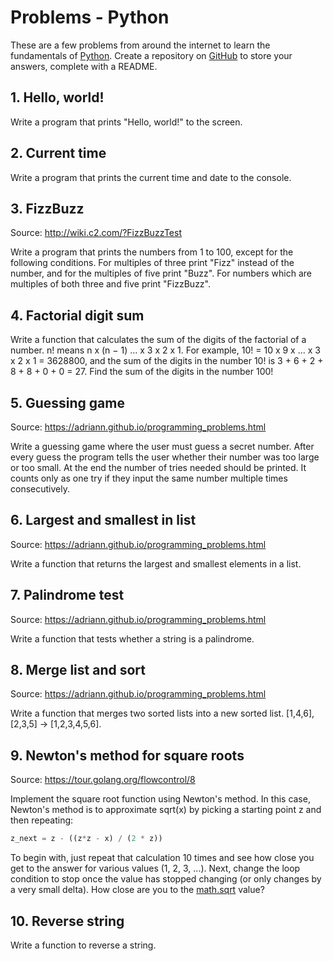 # Problems - Python
These are a few problems from around the internet to learn the fundamentals of [Python](https://www.python.org/).
Create a repository on [GitHub](https://github.com/) to store your answers, complete with a README.


## 1. Hello, world!

Write a program that prints "Hello, world!" to the screen.


## 2. Current time

Write a program that prints the current time and date to the console.


## 3. FizzBuzz

Source: http://wiki.c2.com/?FizzBuzzTest

Write a program that prints the numbers from 1 to 100, except for the following conditions.
For multiples of three print "Fizz" instead of the number, and for the multiples of five print "Buzz".
For numbers which are multiples of both three and five print "FizzBuzz".


## 4. Factorial digit sum

Write a function that calculates the sum of the digits of the factorial of a number.
n! means n x (n − 1)  ... x 3 x 2 x 1.
For example, 10! = 10 x 9 x ... x 3 x 2 x 1 = 3628800, and the sum of the digits in the number 10! is 3 + 6 + 2 + 8 + 8 + 0 + 0 = 27.
Find the sum of the digits in the number 100!


## 5. Guessing game

Source: https://adriann.github.io/programming_problems.html

Write a guessing game where the user must guess a secret number. After every guess the program tells the user whether their number was too large or too small. At the end the number of tries needed should be printed. It counts only as one try if they input the same number multiple times consecutively.


## 6. Largest and smallest in list

Source: https://adriann.github.io/programming_problems.html

Write a function that returns the largest and smallest elements in a list.


## 7. Palindrome test

Source: https://adriann.github.io/programming_problems.html

Write a function that tests whether a string is a palindrome.


## 8. Merge list and sort

Source: https://adriann.github.io/programming_problems.html

Write a function that merges two sorted lists into a new sorted list. [1,4,6],[2,3,5] → [1,2,3,4,5,6].


## 9. Newton's method for square roots

Source: https://tour.golang.org/flowcontrol/8

Implement the square root function using Newton's method.
In this case, Newton's method is to approximate sqrt(x) by picking a starting point z and then repeating:

```python
z_next = z - ((z*z - x) / (2 * z))
```

To begin with, just repeat that calculation 10 times and see how close you get to the answer for various values (1, 2, 3, ...).
Next, change the loop condition to stop once the value has stopped changing (or only changes by a very small delta).
How close are you to the [math.sqrt](https://docs.python.org/2/library/math.html) value?



## 10. Reverse string
Write a function to reverse a string.